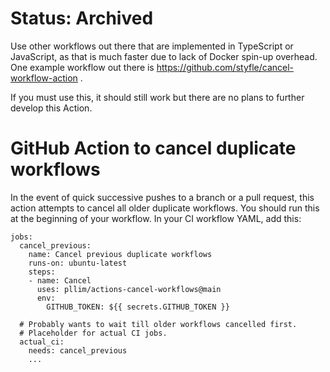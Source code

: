 # Status: Archived

Use other workflows out there that are implemented in TypeScript or JavaScript,
as that is much faster due to lack of Docker spin-up overhead. One example
workflow out there is https://github.com/styfle/cancel-workflow-action .

If you must use this, it should still work but there are no plans to
further develop this Action.

# GitHub Action to cancel duplicate workflows

In the event of quick successive pushes to a branch or a pull request,
this action attempts to cancel all older duplicate workflows.
You should run this at the beginning of your workflow.
In your CI workflow YAML, add this:

```
jobs:
  cancel_previous:
    name: Cancel previous duplicate workflows
    runs-on: ubuntu-latest
    steps:
    - name: Cancel
      uses: pllim/actions-cancel-workflows@main
      env:
        GITHUB_TOKEN: ${{ secrets.GITHUB_TOKEN }}

  # Probably wants to wait till older workflows cancelled first.
  # Placeholder for actual CI jobs.
  actual_ci:
    needs: cancel_previous
    ...
```
